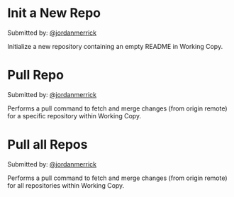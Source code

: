 # Init a New Repo

Submitted by: [@jordanmerrick](https://twitter.com/jordanmerrick)

Initialize a new repository containing an empty README in Working Copy.

# Pull Repo

Submitted by: [@jordanmerrick](https://twitter.com/jordanmerrick)

Performs a pull command to fetch and merge changes (from origin remote) for a specific repository within Working Copy. 

# Pull all Repos

Submitted by: [@jordanmerrick](https://twitter.com/jordanmerrick)

Performs a pull command to fetch and merge changes (from origin remote) for all repositories within Working Copy. 